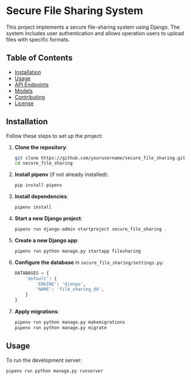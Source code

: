 # Secure File Sharing System

This project implements a secure file-sharing system using Django. The system includes user authentication and allows operation users to upload files with specific formats.

## Table of Contents
- [Installation](#installation)
- [Usage](#usage)
- [API Endpoints](#api-endpoints)
- [Models](#models)
- [Contributing](#contributing)
- [License](#license)

## Installation

Follow these steps to set up the project:

1. **Clone the repository**:
    ```bash
    git clone https://github.com/yourusername/secure_file_sharing.git
    cd secure_file_sharing
    ```

2. **Install pipenv** (if not already installed):
    ```bash
    pip install pipenv
    ```

3. **Install dependencies**:
    ```bash
    pipenv install
    ```

4. **Start a new Django project**:
    ```bash
    pipenv run django-admin startproject secure_file_sharing .
    ```

5. **Create a new Django app**:
    ```bash
    pipenv run python manage.py startapp filesharing
    ```

6. **Configure the database** in `secure_file_sharing/settings.py`:
    ```python
    DATABASES = {
        'default': {
            'ENGINE': 'djongo',
            'NAME': 'file_sharing_db',
        }
    }
    ```

7. **Apply migrations**:
    ```bash
    pipenv run python manage.py makemigrations
    pipenv run python manage.py migrate
    ```

## Usage

To run the development server:

```bash
pipenv run python manage.py runserver
